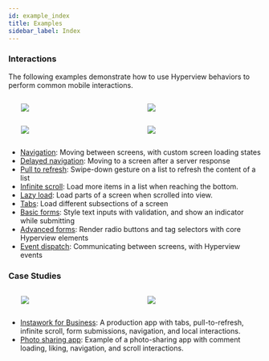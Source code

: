 ```yaml
---
id: example_index
title: Examples
sidebar_label: Index
---
```


### Interactions

The following examples demonstrate how to use Hyperview behaviors to perform common mobile interactions.

<div style="display:flex;justify-content:space-around">
  <p style="width:40%">
    <img src="/img/examples_index/form.png" />
  </p>

  <p style="width:40%">
    <img src="/img/examples_index/ptr.png" />
  </p>
</div>

<div style="display:flex;justify-content:space-around">
  <p style="width:40%">
    <img src="/img/examples_index/radio.png" />
  </p>

  <p style="width:40%">
    <img src="/img/examples_index/tags.png" />
  </p>
</div>

- [Navigation](/docs/example_navigation): Moving between screens, with custom screen loading states
- [Delayed navigation](/docs/example_delayed_navigation): Moving to a screen after a server response
- [Pull to refresh](/docs/example_pull_to_refresh): Swipe-down gesture on a list to refresh the content of a list
- [Infinite scroll](/docs/example_infinite_scroll): Load more items in a list when reaching the bottom.
- [Lazy load](/docs/example_lazy_load): Load parts of a screen when scrolled into view.
- [Tabs](/docs/example_tabs): Load different subsections of a screen
- [Basic forms](/docs/example_basic_form): Style text inputs with validation, and show an indicator while submitting
- [Advanced forms](/docs/example_advanced_form): Render radio buttons and tag selectors with core Hyperview elements
- [Event dispatch](/docs/example_event_dispatch): Communicating between screens, with Hyperview events

### Case Studies

<div style="display:flex;justify-content:space-around">
  <p style="width:40%">
    <img src="/img/instawork/ratings_small.png" />
  </p>

  <p style="width:40%">
    <img src="/img/example_photos_small2.png" />
  </p>
</div>

- [Instawork for Business](/docs/example_instawork): A production app with tabs, pull-to-refresh, infinite scroll, form submissions, navigation, and local interactions.
- [Photo sharing app](/docs/example_photo_sharing): Example of a photo-sharing app with comment loading, liking, navigation, and scroll interactions.

